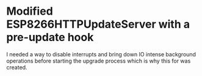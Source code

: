 # Modified ESP8266HTTPUpdateServer with a pre-update hook

I needed a way to disable interrupts and bring down IO intense background operations before starting the upgrade process which is why this for was created.

